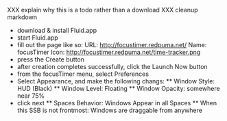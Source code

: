 XXX explain why this is a todo rather than a download
XXX cleanup markdown
* download & install Fluid.app
* start Fluid.app
* fill out the page like so:
URL: http://focustimer.redpuma.net/
Name: focusTimer
Icon: http://focustimer.redpuma.net/time-tracker.png
* press the Create button
* after creation completes successfully, click the Launch Now button
* from the focusTimer menu, select Preferences
* Select Appearance, and make the following changs:
** Window Style: HUD (Black)
** Window Level: Floating
** Window Opacity: somewhere near 75%
* click next
** Spaces Behavior: Windows Appear in all Spaces
** When this SSB is not frontmost: Windows are draggable from anywhere

